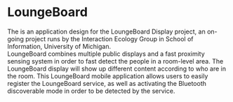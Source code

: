 LoungeBoard
=================

The is an application design for the LoungeBoard Display project, an on-going project runs by the Interaction Ecology Group in School of Information, University of Michigan. <br/>
LoungeBoard combines multiple public displays and a fast proximity sensing system in order to fast detect the people in a room-level area. The LoungeBoard display will show up different content according to who are in the room. This LoungeBoard mobile application allows users to easily register the LoungeBoard service, as well as activating the Bluetooth discoverable mode in order to be detected by the service. 
